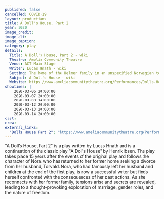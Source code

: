 ```yaml
---
published: false
cancelled: COVID-19
layout: productions
title: A Doll's House, Part 2
year: 2020
image_credit: 
image_alt:
image_caption:
category: play
details:
  Title: A Doll's House, Part 2 - wiki
  Theatre: Amelia Community Theatre
  Venue: ACT Main Stage
  Writer: Lucas Hnath - wiki
  Setting: The home of the Helmer family in an unspecified Norwegian town or city, circa 1879.
  Subject: A Doll's House - wiki
  Website: https://www.ameliacommunitytheatre.org/Performances/Dolls-House-Part-2
showtimes: |
    2020-03-06 20:00:00
    2020-03-07 20:00:00
    2020-03-08 14:00:00
    2020-03-12 20:00:00
    2020-03-13 20:00:00
    2020-03-14 20:00:00
cast:
crew:
external_links: 
  "Dolls House Part 2": "https://www.ameliacommunitytheatre.org/Performances/Dolls-House-Part-2"
---
```

"A Doll's House, Part 2" is a play written by Lucas Hnath and is a continuation of the classic play "A Doll's House" by Henrik Ibsen. The play takes place 15 years after the events of the original play and follows the character of Nora, who has returned to her former home seeking a divorce from her husband, Torvald. Nora, who had famously left her husband and children at the end of the first play, is now a successful writer but finds herself confronted with the consequences of her past actions. As she reconnects with her former family, tensions arise and secrets are revealed, leading to a thought-provoking exploration of marriage, gender roles, and the nature of freedom. 

